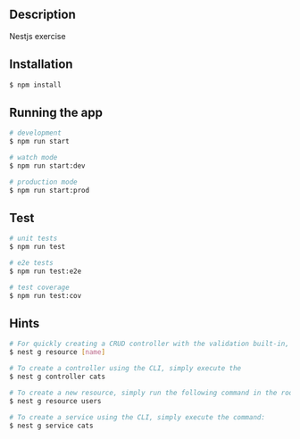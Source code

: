 ## Description

Nestjs exercise

## Installation

```bash
$ npm install
```

## Running the app

```bash
# development
$ npm run start

# watch mode
$ npm run start:dev

# production mode
$ npm run start:prod
```

## Test

```bash
# unit tests
$ npm run test

# e2e tests
$ npm run test:e2e

# test coverage
$ npm run test:cov
```



## Hints
```bash
# For quickly creating a CRUD controller with the validation built-in, you may use the CLI's CRUD generator: 
$ nest g resource [name]

# To create a controller using the CLI, simply execute the 
$ nest g controller cats

# To create a new resource, simply run the following command in the root directory of your project:
$ nest g resource users

# To create a service using the CLI, simply execute the command:
$ nest g service cats